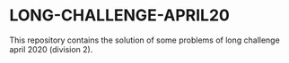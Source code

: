 # LONG-CHALLENGE-APRIL20
This repository contains the solution of some problems of  long challenge april 2020 (division 2).
